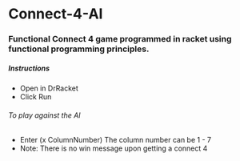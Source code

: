 # Connect-4-AI

### Functional Connect 4 game programmed in racket using functional programming principles. 

##### Instructions
- Open in DrRacket
- Click Run

###### To play against the AI
- Enter (x ColumnNumber) The column number can be 1 - 7
- Note: There is no win message upon getting a connect 4
